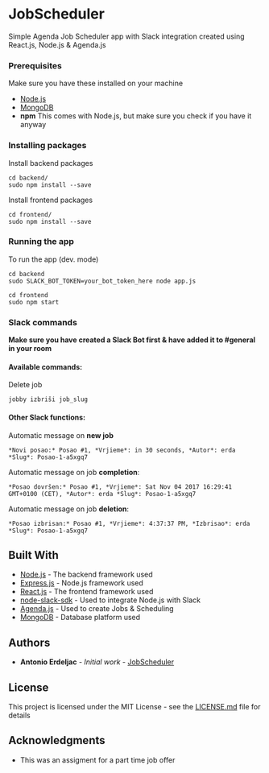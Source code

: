 # JobScheduler

Simple Agenda Job Scheduler app with Slack integration created using React.js, Node.js & Agenda.js

### Prerequisites

Make sure you have these installed on your machine

* [Node.js](https://nodejs.org/en/download/)
* [MongoDB](https://www.mongodb.com)
* **npm** This comes with Node.js, but make sure you check if you have it anyway

### Installing packages

Install backend packages

```
cd backend/
sudo npm install --save
```

Install frontend packages

```
cd frontend/
sudo npm install --save
```

### Running the app

To run the app (dev. mode)

```
cd backend
sudo SLACK_BOT_TOKEN=your_bot_token_here node app.js

cd frontend
sudo npm start
```

### Slack commands
**Make sure you have created a Slack Bot first & have added it to #general in your room**

#### Available commands:

Delete job

```
jobby izbriši job_slug
```

#### Other Slack functions:

Automatic message on **new job**

```
*Novi posao:* Posao #1, *Vrjieme*: in 30 seconds, *Autor*: erda *Slug*: Posao-1-a5xgq7
```

Automatic message on job **completion**:

```
*Posao dovršen:* Posao #1, *Vrjieme*: Sat Nov 04 2017 16:29:41 GMT+0100 (CET), *Autor*: erda *Slug*: Posao-1-a5xgq7
```

Automatic message on job **deletion**:
```
*Posao izbrisan:* Posao #1, *Vrjieme*: 4:37:37 PM, *Izbrisao*: erda *Slug*: Posao-1-a5xgq7
```



## Built With

* [Node.js](https://nodejs.org) - The backend framework used
* [Express.js](https://github.com/expressjs/express) - Node.js framework used
* [React.js](https://github.com/facebook/react) - The frontend framework used
* [node-slack-sdk](https://github.com/slackapi/node-slack-sdk) - Used to integrate Node.js with Slack
* [Agenda.js](https://github.com/rschmukler/agenda) - Used to create Jobs & Scheduling
* [MongoDB](https://www.mongodb.com/) - Database platform used


## Authors

* **Antonio Erdeljac** - *Initial work* - [JobScheduler](https://github.com/AntonioErdeljac/JobScheduler)

## License

This project is licensed under the MIT License - see the [LICENSE.md](LICENSE.md) file for details

## Acknowledgments

* This was an assigment for a part time job offer

